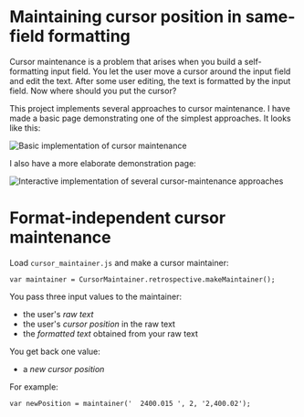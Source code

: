 # Maintaining cursor position in same-field formatting

Cursor maintenance is a problem that arises when you build a
self-formatting input field. You let the user move a cursor around the
input field and edit the text. After some user editing, the text is
formatted by the input field. Now where should you put the cursor?

This project implements several approaches to cursor maintenance. I have
made a basic page demonstrating one of the simplest approaches. It looks
like this:

![Basic implementation of cursor
maintenance](screenshots/screenshot.basic.page.png)

I also have a more elaborate demonstration page:

![Interactive implementation of several cursor-maintenance
approaches](screenshots/screenshot.demo.page.png)


# Format-independent cursor maintenance

Load `cursor_maintainer.js` and make a cursor maintainer:

```
var maintainer = CursorMaintainer.retrospective.makeMaintainer();
```

You pass three input values to the maintainer:

- the user's *raw text*
- the user's *cursor position* in the raw text
- the *formatted text* obtained from your raw text

You get back one value:

- a *new cursor position*

For example:

```
var newPosition = maintainer('  2400.015 ', 2, '2,400.02');
```

